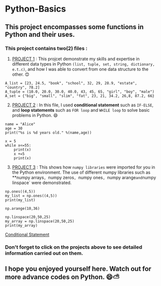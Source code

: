 # Python-Basics
## This project encompasses some functions in Python and their uses. 
### This project contains two(2) files :
1. [PROJECT 1](data_structures.ipynb) : This projcet demonstrate my skills and expertise in different data types in Python `(list, tuple, set, string, dictionary, e.t.c)`, and how I was able to convert from one data structure to the other. 😊
```
A_list = [23, 24.5, "book", "school", 32, 29, 28.9, "estate", "country", 78.2]
A_tuple = (10.0, 20.0, 30.0, 40.0, 43, 45, 65, "girl", "boy", "male")
A_set = {"big", "small", "slim", "fat", 23, 21, 34.2, 26,8, 87.2, 66}

```
   
2. [PROJECT 2](elif_statement.ipynb) : In this file, I used **conditional statement** such as `IF-ELSE`, and **loop statements** such as `FOR loop` and `WHILE loop` to solve basic problems in Python. 😄

```
name = "Alice"
age = 30
print("%s is %d years old." %(name,age))
```

```
x = 5
while x<=55:
    print(x)
    x +=5
    print(x)
```
3. [PROJECT 3](numpy_arrays.ipynb) : This shows how `numpy libraries` were imported for you in the Python environment. The use of different numpy libraries such as **numpy arrays`, `numpy zeros`, `numpy ones`, `numpy arange` and `numpy linspace` were demonstrated.

```
np.ones((4,5))
my_list = np.ones((4,5))
print(my_list)
```
```
np.arange(10,36)
```
 ```
np.linspace(20,50,25)
my_array = np.linspace(20,50,25)
print(my_array)
```
[Conditional Statement](loops.md)
### Don't forget to click on the projects above to see detailed information carried out on them.
## I hope you enjoyed yourself here. Watch out for more advance codes on Python. 😄⛅
